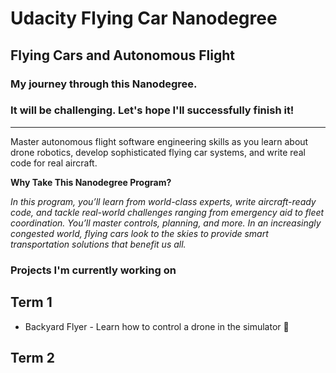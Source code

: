 # Udacity Flying Car Nanodegree 
## Flying Cars and Autonomous Flight
### My journey through this Nanodegree. 
### It will be challenging. Let's hope I'll successfully finish it!

***

Master autonomous flight software engineering skills as you learn about drone robotics, develop sophisticated flying car systems, and write real code for real aircraft.

**Why Take This Nanodegree Program?**


*In this program, you’ll learn from world-class experts, write aircraft-ready code, and tackle real-world challenges ranging from emergency aid to fleet coordination. You’ll master controls, planning, and more. In an increasingly congested world, flying cars look to the skies to provide smart transportation solutions that benefit us all.*

### Projects I'm currently working on
## Term 1
* Backyard Flyer - Learn how to control a drone in the simulator :construction:
## Term 2
